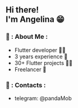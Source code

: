 <h2> Hi there! <br>I'm Angelina 😁 </h2>

### 💪 : About Me :
- Flutter developer 👩‍💻
- 3 years experience 🥉
- 30+ Flutter projects 🧗‍♀️
- Freelancer 🍏

### 💪 : Contacts :
- telegram: @pandaMob
